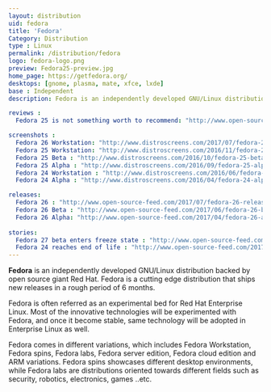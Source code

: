 ```yaml
---
layout: distribution
uid: fedora
title: 'Fedora'
Category: Distribution
type : Linux
permalink: /distribution/fedora
logo: fedora-logo.png
preview: Fedora25-preview.jpg
home_page: https://getfedora.org/
desktops: [gnome, plasma, mate, xfce, lxde]
base : Independent
description: Fedora is an independently developed GNU/Linux distribution supported by Red Hat Inc, and a group of volunteers. Fedora is a cutting edge distribution that ships new releases in a rough period of 6 months. Stories, reviews and updates on Fedora.

reviews :
  Fedora 25 is not something worth to recommend: "http://www.open-source-feed.com/2017/02/fedora-25-is-not-something-worth-to.html"

screenshots :
  Fedora 26 Workstation: "http://www.distroscreens.com/2017/07/fedora-26-workstation-screenshots.html"
  Fedora 25 Workstation: "http://www.distroscreens.com/2016/11/fedora-25-workstation-screenshots.html"
  Fedora 25 Beta : "http://www.distroscreens.com/2016/10/fedora-25-beta-gnome-322-screenshots.html"
  Fedora 25 Alpha : "http://www.distroscreens.com/2016/09/fedora-25-alpha-screenshots.html"
  Fedora 24 Workstation : "http://www.distroscreens.com/2016/06/fedora-24-workstation-screenshots.html"
  Fedora 24 Alpha : "http://www.distroscreens.com/2016/04/fedora-24-alpha-gnome-320-screenshots.html"

releases:
  Fedora 26 : "http://www.open-source-feed.com/2017/07/fedora-26-released-with-gcc-7-golang-18.html"
  Fedora 26 Beta : "http://www.open-source-feed.com/2017/06/fedora-26-beta-released-final-release.html"
  Fedora 26 Alpha: "http://www.open-source-feed.com/2017/04/fedora-26-alpha-released.html"
  
stories:
  Fedora 27 beta enters freeze state : "http://www.open-source-feed.com/2017/09/fedora-27-beta-freezes-for-beta-release.html"
  Fedora 24 reaches end of life : "http://www.open-source-feed.com/2017/08/fedora-24-reaches-end-of-life.html"
---
```


**Fedora** is an independently developed GNU/Linux distribution backed by open source giant Red Hat. Fedora is a cutting edge distribution that ships new releases in a rough period of 6 months.

Fedora is often referred as an experimental bed for Red Hat Enterprise Linux. Most of the innovative technologies will be experimented with Fedora, and once it become stable, same technology will be adopted in Enterprise Linux as well.

Fedora comes in different variations, which includes Fedora Workstation, Fedora spins, Fedora labs, Fedora server edition, Fedora cloud edition and ARM variations. Fedora spins showcases different desktop environments, while Fedora labs are distributions oriented towards different fields such as security, robotics, electronics, games ..etc.

